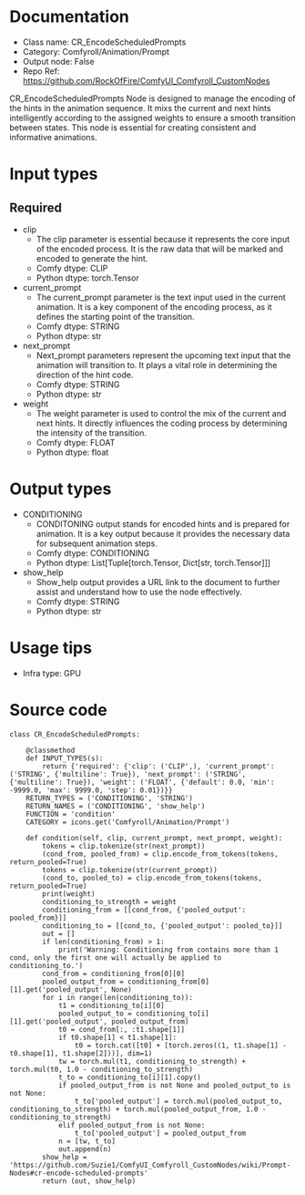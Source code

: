 # Documentation
- Class name: CR_EncodeScheduledPrompts
- Category: Comfyroll/Animation/Prompt
- Output node: False
- Repo Ref: https://github.com/RockOfFire/ComfyUI_Comfyroll_CustomNodes

CR_EncodeScheduledPrompts Node is designed to manage the encoding of the hints in the animation sequence. It mixs the current and next hints intelligently according to the assigned weights to ensure a smooth transition between states. This node is essential for creating consistent and informative animations.

# Input types
## Required
- clip
    - The clip parameter is essential because it represents the core input of the encoded process. It is the raw data that will be marked and encoded to generate the hint.
    - Comfy dtype: CLIP
    - Python dtype: torch.Tensor
- current_prompt
    - The current_prompt parameter is the text input used in the current animation. It is a key component of the encoding process, as it defines the starting point of the transition.
    - Comfy dtype: STRING
    - Python dtype: str
- next_prompt
    - Next_prompt parameters represent the upcoming text input that the animation will transition to. It plays a vital role in determining the direction of the hint code.
    - Comfy dtype: STRING
    - Python dtype: str
- weight
    - The weight parameter is used to control the mix of the current and next hints. It directly influences the coding process by determining the intensity of the transition.
    - Comfy dtype: FLOAT
    - Python dtype: float

# Output types
- CONDITIONING
    - CONDITONING output stands for encoded hints and is prepared for animation. It is a key output because it provides the necessary data for subsequent animation steps.
    - Comfy dtype: CONDITIONING
    - Python dtype: List[Tuple[torch.Tensor, Dict[str, torch.Tensor]]]
- show_help
    - Show_help output provides a URL link to the document to further assist and understand how to use the node effectively.
    - Comfy dtype: STRING
    - Python dtype: str

# Usage tips
- Infra type: GPU

# Source code
```
class CR_EncodeScheduledPrompts:

    @classmethod
    def INPUT_TYPES(s):
        return {'required': {'clip': ('CLIP',), 'current_prompt': ('STRING', {'multiline': True}), 'next_prompt': ('STRING', {'multiline': True}), 'weight': ('FLOAT', {'default': 0.0, 'min': -9999.0, 'max': 9999.0, 'step': 0.01})}}
    RETURN_TYPES = ('CONDITIONING', 'STRING')
    RETURN_NAMES = ('CONDITIONING', 'show_help')
    FUNCTION = 'condition'
    CATEGORY = icons.get('Comfyroll/Animation/Prompt')

    def condition(self, clip, current_prompt, next_prompt, weight):
        tokens = clip.tokenize(str(next_prompt))
        (cond_from, pooled_from) = clip.encode_from_tokens(tokens, return_pooled=True)
        tokens = clip.tokenize(str(current_prompt))
        (cond_to, pooled_to) = clip.encode_from_tokens(tokens, return_pooled=True)
        print(weight)
        conditioning_to_strength = weight
        conditioning_from = [[cond_from, {'pooled_output': pooled_from}]]
        conditioning_to = [[cond_to, {'pooled_output': pooled_to}]]
        out = []
        if len(conditioning_from) > 1:
            print('Warning: Conditioning from contains more than 1 cond, only the first one will actually be applied to conditioning_to.')
        cond_from = conditioning_from[0][0]
        pooled_output_from = conditioning_from[0][1].get('pooled_output', None)
        for i in range(len(conditioning_to)):
            t1 = conditioning_to[i][0]
            pooled_output_to = conditioning_to[i][1].get('pooled_output', pooled_output_from)
            t0 = cond_from[:, :t1.shape[1]]
            if t0.shape[1] < t1.shape[1]:
                t0 = torch.cat([t0] + [torch.zeros((1, t1.shape[1] - t0.shape[1], t1.shape[2]))], dim=1)
            tw = torch.mul(t1, conditioning_to_strength) + torch.mul(t0, 1.0 - conditioning_to_strength)
            t_to = conditioning_to[i][1].copy()
            if pooled_output_from is not None and pooled_output_to is not None:
                t_to['pooled_output'] = torch.mul(pooled_output_to, conditioning_to_strength) + torch.mul(pooled_output_from, 1.0 - conditioning_to_strength)
            elif pooled_output_from is not None:
                t_to['pooled_output'] = pooled_output_from
            n = [tw, t_to]
            out.append(n)
        show_help = 'https://github.com/Suzie1/ComfyUI_Comfyroll_CustomNodes/wiki/Prompt-Nodes#cr-encode-scheduled-prompts'
        return (out, show_help)
```